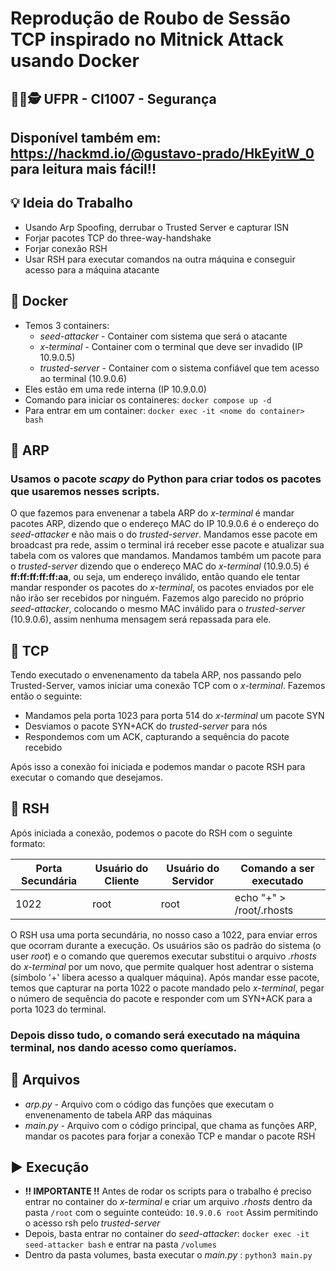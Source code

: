 # Reprodução de Roubo de Sessão TCP inspirado no Mitnick Attack usando Docker
## 👨‍💻🕵️ UFPR - CI1007 - Segurança

## Disponível também em: https://hackmd.io/@gustavo-prado/HkEyitW_0 para leitura mais fácil!!

## 💡 Ideia do Trabalho
* Usando Arp Spoofing, derrubar o Trusted Server e capturar ISN
* Forjar pacotes TCP do three-way-handshake
* Forjar conexão RSH
* Usar RSH para executar comandos na outra máquina e conseguir acesso para a máquina atacante

## 🐋 Docker
* Temos 3 containers:
    * *seed-attacker* - Container com sistema que será o atacante
    * *x-terminal* - Container com o terminal que deve ser invadido (IP 10.9.0.5)
    * *trusted-server* - Container com o sistema confiável que tem acesso ao terminal (10.9.0.6)
* Eles estão em uma rede interna (IP 10.9.0.0)
* Comando para iniciar os containeres: `docker compose up -d`
* Para entrar em um container: `docker exec -it <nome do container> bash`

## 🦹 ARP
### Usamos o pacote *scapy* do Python para criar todos os pacotes que usaremos nesses scripts.
O que fazemos para envenenar a tabela ARP do *x-terminal* é mandar pacotes ARP, dizendo que o endereço MAC do IP 10.9.0.6 é o endereço do *seed-attacker* e não mais o do *trusted-server*. Mandamos esse pacote em broadcast pra rede, assim o terminal irá receber esse pacote e atualizar sua tabela com os valores que mandamos.
Mandamos também um pacote para o *trusted-server* dizendo que o endereço MAC do *x-terminal* (10.9.0.5) é **ff:ff:ff:ff:ff:aa**, ou seja, um endereço inválido, então quando ele tentar mandar responder os pacotes do *x-terminal*, os pacotes enviados por ele não irão ser recebidos por ninguém.
Fazemos algo parecido no próprio *seed-attacker*, colocando o mesmo MAC inválido para o *trusted-server* (10.9.0.6), assim nenhuma mensagem será repassada para ele.

## 🤝 TCP
Tendo executado o envenenamento da tabela ARP, nos passando pelo Trusted-Server, vamos iniciar uma conexão TCP com o *x-terminal*.
Fazemos então o seguinte:
* Mandamos pela porta 1023 para porta 514 do *x-terminal* um pacote SYN
* Desviamos o pacote SYN+ACK do *trusted-server* para nós
* Respondemos com um ACK, capturando a sequência do pacote recebido

Após isso a conexão foi iniciada e podemos mandar o pacote RSH para executar o comando que desejamos.

## 🚪 RSH
Após iniciada a conexão, podemos o pacote do RSH com o seguinte formato:

| Porta Secundária | Usuário do Cliente | Usuário do Servidor | Comando a ser executado |
| -------- | -------- | -------- | -------- |
| 1022     | root     | root     | echo "+" > /root/.rhosts |

O RSH usa uma porta secundária, no nosso caso a 1022, para enviar erros que ocorram durante a execução. Os usuários são os padrão do sistema (o user *root*) e o comando que queremos executar substitui o arquivo *.rhosts* do *x-terminal* por um novo, que permite qualquer host adentrar o sistema (símbolo '+' libera acesso a qualquer máquina).
Após mandar esse pacote, temos que capturar na porta 1022 o pacote mandado pelo *x-terminal*, pegar o número de sequência do pacote e responder com um SYN+ACK para a porta 1023 do terminal.
### Depois disso tudo, o comando será executado na máquina terminal, nos dando acesso como queríamos.


## 📂 Arquivos
* *arp.py* - Arquivo com o código das funções que executam o envenenamento de tabela ARP das máquinas
* *main.py* - Arquivo com o código principal, que chama as funções ARP, mandar os pacotes para forjar a conexão TCP e mandar o pacote RSH

## ▶️ Execução
* **!! IMPORTANTE !!** Antes de rodar os scripts para o trabalho é preciso entrar no container do *x-terminal* e criar um arquivo *.rhosts* dentro da pasta `/root` com o seguinte conteúdo:
`10.9.0.6 root` 
Assim permitindo o acesso rsh pelo *trusted-server*
* Depois, basta entrar no container do *seed-attacker*:
`docker exec -it seed-attacker bash` e entrar na pasta `/volumes`
* Dentro da pasta volumes, basta executar o *main.py* : `python3 main.py`